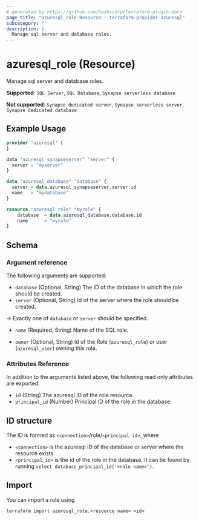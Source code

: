 ```yaml
---
# generated by https://github.com/hashicorp/terraform-plugin-docs
page_title: "azuresql_role Resource - terraform-provider-azuresql"
subcategory: ""
description: |-
  Manage sql server and database roles.
---
```


# azuresql_role (Resource)

Manage sql server and database roles.

**Supported**: `SQL Server`, `SQL Database`, `Synapse serverless database` 

**Not supported**: `Synapse dedicated server`, `Synapse serverless server`, `Synapse dedicated database`

## Example Usage

```terraform
provider "azuresql" {
}

data "azuresql_synapseserver" "server" {
  server = "myserver"
}

data "azuresql_database" "database" {
  server = data.azuresql_synapseserver.server.id
  name   = "mydatabase"
}

resource "azuresql_role" "myrole" {
    database  = data.azuresql_database.database.id
    name      = "myrole"
}
```



<!-- schema generated by tfplugindocs -->
## Schema

### Argument reference
The following arguments are supported:

- `database` (Optional, String) The ID of the database in which the role should be created. 
- `server` (Optional, String) Id of the server where the role should be created.

-> Exactly one of `database` or `server` should be specified.

- `name` (Required, String) Name of the SQL role.

- `owner` (Optional, String) Id of the Role (`azuresql_role`) or user (`azuresql_user`) owning this role.

### Attributes Reference
In addition to the arguments listed above, the following read only attributes are exported:

- `id` (String) The azuresql ID of the role resource.
- `principal_id` (Number) Principal ID of the role in the database.


## ID structure

The ID is formed as `<connection>`/role/`<principal id>`, where
* `<connection>` is the azuresql ID of the database or server where the resource exists.
* `<principal_id>` is the id of the role in the database. It can be found by running `select database_principal_id('<role name>')`.

## Import

You can import a role using 

```shell
terraform import azuresql_role.<resource name> <id>
```